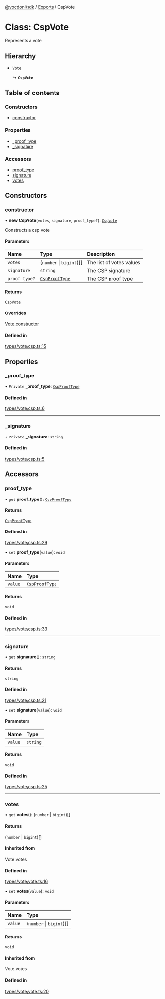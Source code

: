 [@vocdoni/sdk](/sdk) / [Exports](../modules.md) / CspVote

# Class: CspVote

Represents a vote

## Hierarchy

- [`Vote`](Vote.md)

  ↳ **`CspVote`**

## Table of contents

### Constructors

- [constructor](CspVote.md#constructor)

### Properties

- [\_proof\_type](CspVote.md#_proof_type)
- [\_signature](CspVote.md#_signature)

### Accessors

- [proof\_type](CspVote.md#proof_type)
- [signature](CspVote.md#signature)
- [votes](CspVote.md#votes)

## Constructors

### constructor

• **new CspVote**(`votes`, `signature`, `proof_type?`): [`CspVote`](CspVote.md)

Constructs a csp vote

#### Parameters

| Name | Type | Description |
| :------ | :------ | :------ |
| `votes` | (`number` \| `bigint`)[] | The list of votes values |
| `signature` | `string` | The CSP signature |
| `proof_type?` | [`CspProofType`](../enums/CspProofType.md) | The CSP proof type |

#### Returns

[`CspVote`](CspVote.md)

#### Overrides

[Vote](Vote.md).[constructor](Vote.md#constructor)

#### Defined in

[types/vote/csp.ts:15](https://github.com/vocdoni/vocdoni-sdk/blob/0a4464c/src/types/vote/csp.ts#L15)

## Properties

### \_proof\_type

• `Private` **\_proof\_type**: [`CspProofType`](../enums/CspProofType.md)

#### Defined in

[types/vote/csp.ts:6](https://github.com/vocdoni/vocdoni-sdk/blob/0a4464c/src/types/vote/csp.ts#L6)

___

### \_signature

• `Private` **\_signature**: `string`

#### Defined in

[types/vote/csp.ts:5](https://github.com/vocdoni/vocdoni-sdk/blob/0a4464c/src/types/vote/csp.ts#L5)

## Accessors

### proof\_type

• `get` **proof_type**(): [`CspProofType`](../enums/CspProofType.md)

#### Returns

[`CspProofType`](../enums/CspProofType.md)

#### Defined in

[types/vote/csp.ts:29](https://github.com/vocdoni/vocdoni-sdk/blob/0a4464c/src/types/vote/csp.ts#L29)

• `set` **proof_type**(`value`): `void`

#### Parameters

| Name | Type |
| :------ | :------ |
| `value` | [`CspProofType`](../enums/CspProofType.md) |

#### Returns

`void`

#### Defined in

[types/vote/csp.ts:33](https://github.com/vocdoni/vocdoni-sdk/blob/0a4464c/src/types/vote/csp.ts#L33)

___

### signature

• `get` **signature**(): `string`

#### Returns

`string`

#### Defined in

[types/vote/csp.ts:21](https://github.com/vocdoni/vocdoni-sdk/blob/0a4464c/src/types/vote/csp.ts#L21)

• `set` **signature**(`value`): `void`

#### Parameters

| Name | Type |
| :------ | :------ |
| `value` | `string` |

#### Returns

`void`

#### Defined in

[types/vote/csp.ts:25](https://github.com/vocdoni/vocdoni-sdk/blob/0a4464c/src/types/vote/csp.ts#L25)

___

### votes

• `get` **votes**(): (`number` \| `bigint`)[]

#### Returns

(`number` \| `bigint`)[]

#### Inherited from

Vote.votes

#### Defined in

[types/vote/vote.ts:16](https://github.com/vocdoni/vocdoni-sdk/blob/0a4464c/src/types/vote/vote.ts#L16)

• `set` **votes**(`value`): `void`

#### Parameters

| Name | Type |
| :------ | :------ |
| `value` | (`number` \| `bigint`)[] |

#### Returns

`void`

#### Inherited from

Vote.votes

#### Defined in

[types/vote/vote.ts:20](https://github.com/vocdoni/vocdoni-sdk/blob/0a4464c/src/types/vote/vote.ts#L20)
